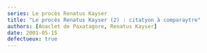```yaml
---
series: Le procès Renatus Kayser
title: "Le procès Renatus Kayser (2) : citatyon à comparaytre"
authors: [Anaclet de Paxatagore, Renatus Kayser]
date: 2001-05-15
defectueux: true
---
```

